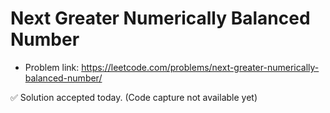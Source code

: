 # Next Greater Numerically Balanced Number
- Problem link: https://leetcode.com/problems/next-greater-numerically-balanced-number/

✅ Solution accepted today. (Code capture not available yet)

